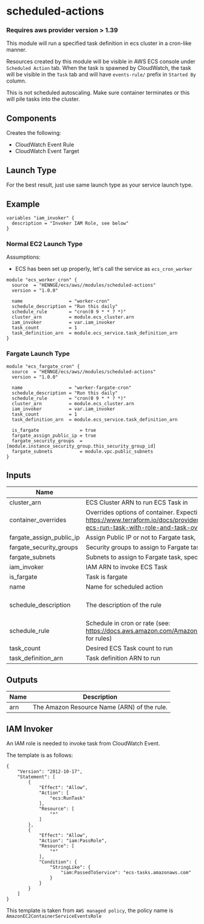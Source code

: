 # scheduled-actions

### Requires aws provider version > 1.39

This module will run a specified task definition in ecs cluster in a cron-like manner.

Resources created by this module will be visible in AWS ECS console under `Scheduled Action` tab.
When the task is spawned by CloudWatch, the task will be visible in the `Task` tab and will have `events-rule/` prefix in `Started By` column.

This is not scheduled autoscaling. Make sure container terminates or this will pile tasks into the cluster.

## Components

Creates the following:
- CloudWatch Event Rule
- CloudWatch Event Target

## Launch Type

For the best result, just use same launch type as your service launch type.


## Example

```hcl
variables "iam_invoker" {
  description = "Invoker IAM Role, see below"
}
```

### Normal EC2 Launch Type

Assumptions:
- ECS has been set up properly, let's call the service as `ecs_cron_worker`

```hcl
module "ecs_worker_cron" {
  source  = "HENNGE/ecs/aws//modules/scheduled-actions"
  version = "1.0.0"

  name                 = "worker-cron"
  schedule_description = "Run this daily"
  schedule_rule        = "cron(0 9 * * ? *)"
  cluster_arn          = module.ecs_cluster.arn
  iam_invoker          = var.iam_invoker
  task_count           = 1
  task_definition_arn  = module.ecs_service.task_definition_arn
}
```

### Fargate Launch Type

```hcl
module "ecs_fargate_cron" {
  source  = "HENNGE/ecs/aws//modules/scheduled-actions"
  version = "1.0.0"

  name                 = "worker-fargate-cron"
  schedule_description = "Run this daily"
  schedule_rule        = "cron(0 9 * * ? *)"
  cluster_arn          = module.ecs_cluster.arn
  iam_invoker          = var.iam_invoker
  task_count           = 1
  task_definition_arn  = module.ecs_service.task_definition_arn
  
  is_fargate               = true
  fargate_assign_public_ip = true
  fargate_security_groups  = [module.instance_security_group.this_security_group_id]
  fargate_subnets          = module.vpc.public_subnets
}
```

<!-- BEGINNING OF PRE-COMMIT-TERRAFORM DOCS HOOK -->
## Inputs

| Name | Description | Type | Default | Required |
|------|-------------|:----:|:-----:|:-----:|
| cluster\_arn | ECS Cluster ARN to run ECS Task in | string | n/a | yes |
| container\_overrides | Overrides options of container. Expecting JSON. See https://www.terraform.io/docs/providers/aws/r/cloudwatch\_event\_target.html#example-ecs-run-task-with-role-and-task-override-usage | string | `"null"` | no |
| fargate\_assign\_public\_ip | Assign Public IP or not to Fargate task, specify if `is\_fargate` | bool | `"false"` | no |
| fargate\_security\_groups | Security groups to assign to Fargate task, specify if `is\_fargate` | list(string) | `[]` | no |
| fargate\_subnets | Subnets to assign to Fargate task, specify if `is\_fargate` | list(string) | `[]` | no |
| iam\_invoker | IAM ARN to invoke ECS Task | string | n/a | yes |
| is\_fargate | Task is fargate | bool | `"false"` | no |
| name | Name for scheduled action | string | n/a | yes |
| schedule\_description | The description of the rule | string | `"Cloudwatch event rule to invoke ECS Task"` | no |
| schedule\_rule | Schedule in cron or rate \(see: https://docs.aws.amazon.com/AmazonCloudWatch/latest/events/ScheduledEvents.html for rules\) | string | n/a | yes |
| task\_count | Desired ECS Task count to run | number | n/a | yes |
| task\_definition\_arn | Task definition ARN to run | string | n/a | yes |

## Outputs

| Name | Description |
|------|-------------|
| arn | The Amazon Resource Name \(ARN\) of the rule. |

<!-- END OF PRE-COMMIT-TERRAFORM DOCS HOOK -->


## IAM Invoker
An IAM role is needed to invoke task from CloudWatch Event.

The template is as follows:

```
{
    "Version": "2012-10-17",
    "Statement": [
        {
            "Effect": "Allow",
            "Action": [
                "ecs:RunTask"
            ],
            "Resource": [
                "*"
            ]
        },
        {
            "Effect": "Allow",
            "Action": "iam:PassRole",
            "Resource": [
                "*"
            ],
            "Condition": {
                "StringLike": {
                    "iam:PassedToService": "ecs-tasks.amazonaws.com"
                }
            }
        }
    ]
}
```

This template is taken from `AWS managed policy`, the policy name is `AmazonEC2ContainerServiceEventsRole`

